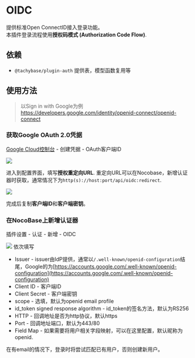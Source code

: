 # OIDC
提供标准Open ConnectID接入登录功能。  
本插件登录流程使用**授权码模式 (Authorization Code Flow)**.

## 依赖
- `@tachybase/plugin-auth` 提供表，模型函数复用等

## 使用方法
> 以Sign in with Google为例  
> https://developers.google.com/identity/openid-connect/openid-connect

### 获取Google OAuth 2.0凭据
[Google Cloud控制台](https://console.cloud.google.com/apis/credentials) - 创建凭据 - OAuth客户端ID

<img src="https://s2.loli.net/2023/06/19/8KPGut6noqgBlDL.png"/>  

进入到配置界面，填写**授权重定向URL**. 重定向URL可以在Nocobase，新增认证器时获取，通常情况下为`http(s)://host:port/api/oidc:redirect`.

<img src="https://s2.loli.net/2023/06/19/cB1Mv3SAOa7H6Vb.png"/>

完成后复制**客户端ID**和**客户端密钥**。

### 在NocoBase上新增认证器
插件设置 - 认证 - 新增 - OIDC

<img src="https://s2.loli.net/2023/06/19/sBMURatC372GyEd.png"/>
依次填写  

- Issuer - issuer由IdP提供，通常以`/.well-known/openid-configuration`结尾，Google的为[https://accounts.google.com/.well-known/openid-configuration](https://accounts.google.com/.well-known/openid-configuration)
- Client ID - 客户端ID
- Client Secret - 客户端密钥
- scope - 选填，默认为openid email profile
- id_token signed response algorithm - id_token的签名方法，默认为RS256
- HTTP - 回调地址是否为http协议，默认https
- Port - 回调地址端口，默认为443/80
- Field Map - 如果需要将用户相关字段映射，可以在这里配置，默认昵称为openid.

在有email的情况下，登录时将尝试匹配已有用户，否则创建新用户。
